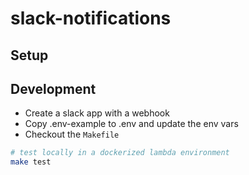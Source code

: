 # slack-notifications
     
## Setup

## Development

 - Create a slack app with a webhook
 - Copy .env-example to .env and update the env vars
 - Checkout the `Makefile`

```bash
# test locally in a dockerized lambda environment
make test
```
